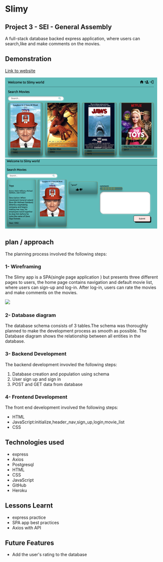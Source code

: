 # Slimy

## Project 3 - SEI - General Assembly

A full-stack database backed express application, where users can search,like and make comments on the movies.

## Demonstration

<a href="https://slimyapp.herokuapp.com/">Link to website</a>

<p><img src="/demo/homepage.png" width='500px' style="text-align:center;"><img src="/demo/comments.png" width='500px' style="text-align:center;"></p>

## plan / approach

The planning process involved the following steps:

### 1- Wireframing

The Slimy app is a SPA(single page application ) but presents three different pages to users, the home page contains navigation and default movie list, where users can sign-up and log-in. After log-in, users can rate the movies and make comments on the movies.

<p><img src="/demo/tables.png" width='500px' style="text-align:center;"></p>

### 2- Database diagram

The database schema consists of 3 tables.The schema was thoroughly planned to make the development process as smooth as possible. The Database diagram shows the relationship between all entities in the database.

### 3- Backend Development

The backend development invovled the following steps:

<ol>
    <li>Database creation and population using schema </li>
    <li>User sign up and sign in</li>
    <li>POST and GET data from database</li>
</ol>

### 4- Frontend Development

The front end development involved the following steps:

<ul>
    <li>HTML</li>
    <li>JavaScript:initialize,header_nav,sign_up,login,movie_list</li>
    <li>CSS</li>
</ul>

## Technologies used

<ul>
    <li>express</li>
    <li>Axios</li>
    <li>Postgresql</li>
    <li>HTML</li>
    <li>CSS</li>
    <li>JavaScript</li>
    <li>GitHub</li>
    <li>Heroku</li>
</ul>

## Lessons Learnt

<ul>
    <li>express practice</li>
    <li>SPA app best practices</li>
    <li>Axios with API</li>
</ul>

## Future Features

<ul>
    <li>Add the user's rating to the database</li>   
</ul>
